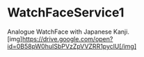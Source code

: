 # WatchFaceService1
Analogue WatchFace with Japanese Kanji.
[img]https://drive.google.com/open?id=0B58pW0huISbPVzZpVVZRR1pyclU[/img]
